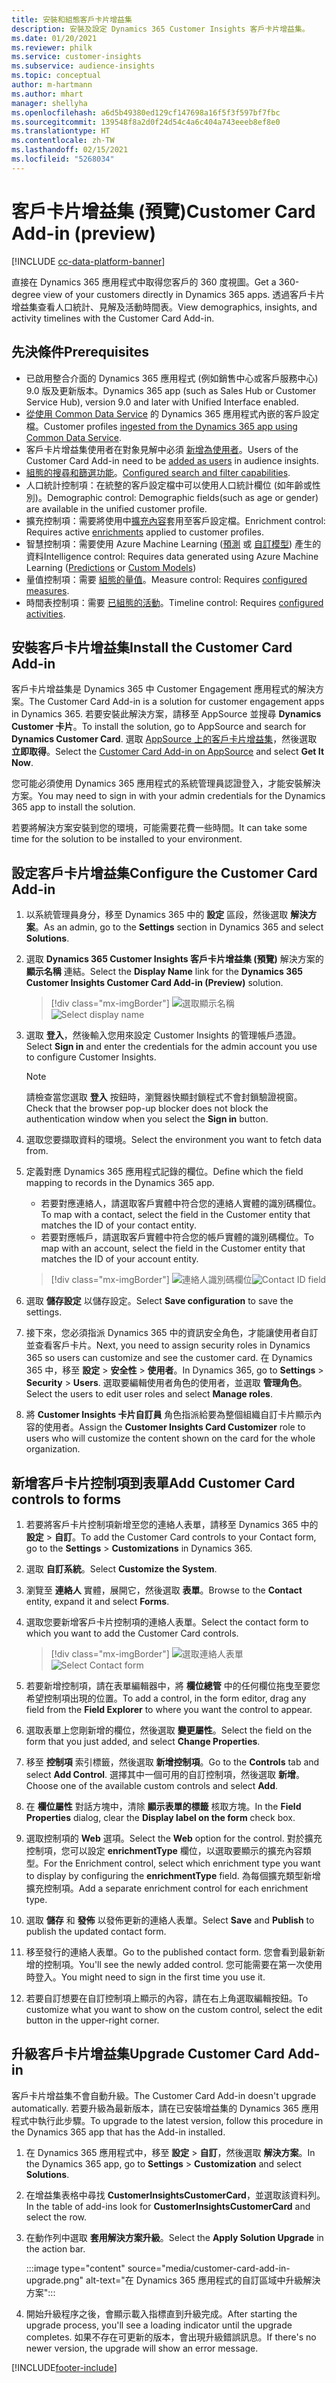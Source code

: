 ```yaml
---
title: 安裝和組態客戶卡片增益集
description: 安裝及設定 Dynamics 365 Customer Insights 客戶卡片增益集。
ms.date: 01/20/2021
ms.reviewer: philk
ms.service: customer-insights
ms.subservice: audience-insights
ms.topic: conceptual
author: m-hartmann
ms.author: mhart
manager: shellyha
ms.openlocfilehash: a6d5b49380ed129cf147698a16f5f3f597bf7fbc
ms.sourcegitcommit: 139548f8a2d0f24d54c4a6c404a743eeeb8ef8e0
ms.translationtype: HT
ms.contentlocale: zh-TW
ms.lasthandoff: 02/15/2021
ms.locfileid: "5268034"
---
```

# <a name="customer-card-add-in-preview"></a><span data-ttu-id="7c702-103">客戶卡片增益集 (預覽)</span><span class="sxs-lookup"><span data-stu-id="7c702-103">Customer Card Add-in (preview)</span></span>

[!INCLUDE [cc-data-platform-banner](../includes/cc-data-platform-banner.md)]

<span data-ttu-id="7c702-104">直接在 Dynamics 365 應用程式中取得您客戶的 360 度視圖。</span><span class="sxs-lookup"><span data-stu-id="7c702-104">Get a 360-degree view of your customers directly in Dynamics 365 apps.</span></span> <span data-ttu-id="7c702-105">透過客戶卡片增益集查看人口統計、見解及活動時間表。</span><span class="sxs-lookup"><span data-stu-id="7c702-105">View demographics, insights, and activity timelines with the Customer Card Add-in.</span></span>

## <a name="prerequisites"></a><span data-ttu-id="7c702-106">先決條件</span><span class="sxs-lookup"><span data-stu-id="7c702-106">Prerequisites</span></span>

- <span data-ttu-id="7c702-107">已啟用整合介面的 Dynamics 365 應用程式 (例如銷售中心或客戶服務中心) 9.0 版及更新版本。</span><span class="sxs-lookup"><span data-stu-id="7c702-107">Dynamics 365 app (such as Sales Hub or Customer Service Hub), version 9.0 and later with Unified Interface enabled.</span></span>
- <span data-ttu-id="7c702-108">[從使用 Common Data Service](connect-power-query.md) 的 Dynamics 365 應用程式內嵌的客戶設定檔。</span><span class="sxs-lookup"><span data-stu-id="7c702-108">Customer profiles [ingested from the Dynamics 365 app using Common Data Service](connect-power-query.md).</span></span>
- <span data-ttu-id="7c702-109">客戶卡片增益集使用者在對象見解中必須 [新增為使用者](permissions.md)。</span><span class="sxs-lookup"><span data-stu-id="7c702-109">Users of the Customer Card Add-in need to be [added as users](permissions.md) in audience insights.</span></span>
- <span data-ttu-id="7c702-110">[組態的搜尋和篩選功能](search-filter-index.md)。</span><span class="sxs-lookup"><span data-stu-id="7c702-110">[Configured search and filter capabilities](search-filter-index.md).</span></span>
- <span data-ttu-id="7c702-111">人口統計控制項：在統整的客戶設定檔中可以使用人口統計欄位 (如年齡或性別)。</span><span class="sxs-lookup"><span data-stu-id="7c702-111">Demographic control: Demographic fields(such as age or gender) are available in the unified customer profile.</span></span>
- <span data-ttu-id="7c702-112">擴充控制項：需要將使用中[擴充內容](enrichment-hub.md)套用至客戶設定檔。</span><span class="sxs-lookup"><span data-stu-id="7c702-112">Enrichment control: Requires active [enrichments](enrichment-hub.md) applied to customer profiles.</span></span>
- <span data-ttu-id="7c702-113">智慧控制項：需要使用 Azure Machine Learning ([預測](predictions.md) 或 [自訂模型](custom-models.md)) 產生的資料</span><span class="sxs-lookup"><span data-stu-id="7c702-113">Intelligence control: Requires data generated using Azure Machine Learning ([Predictions](predictions.md) or [Custom Models](custom-models.md))</span></span>
- <span data-ttu-id="7c702-114">量值控制項：需要 [組態的量值](measures.md)。</span><span class="sxs-lookup"><span data-stu-id="7c702-114">Measure control: Requires [configured measures](measures.md).</span></span>
- <span data-ttu-id="7c702-115">時間表控制項：需要 [已組態的活動](activities.md)。</span><span class="sxs-lookup"><span data-stu-id="7c702-115">Timeline control: Requires [configured activities](activities.md).</span></span>

## <a name="install-the-customer-card-add-in"></a><span data-ttu-id="7c702-116">安裝客戶卡片增益集</span><span class="sxs-lookup"><span data-stu-id="7c702-116">Install the Customer Card Add-in</span></span>

<span data-ttu-id="7c702-117">客戶卡片增益集是 Dynamics 365 中 Customer Engagement 應用程式的解決方案。</span><span class="sxs-lookup"><span data-stu-id="7c702-117">The Customer Card Add-in is a solution for customer engagement apps in Dynamics 365.</span></span> <span data-ttu-id="7c702-118">若要安裝此解決方案，請移至 AppSource 並搜尋 **Dynamics Customer 卡片**。</span><span class="sxs-lookup"><span data-stu-id="7c702-118">To install the solution, go to AppSource and search for **Dynamics Customer Card**.</span></span> <span data-ttu-id="7c702-119">選取 [AppSource 上的客戶卡片增益集](https://appsource.microsoft.com/product/dynamics-365/mscrm.dynamics_365_customer_insights_customer_card_addin?tab=Overview)，然後選取 **立即取得**。</span><span class="sxs-lookup"><span data-stu-id="7c702-119">Select the [Customer Card Add-in on AppSource](https://appsource.microsoft.com/product/dynamics-365/mscrm.dynamics_365_customer_insights_customer_card_addin?tab=Overview) and select **Get It Now**.</span></span>

<span data-ttu-id="7c702-120">您可能必須使用 Dynamics 365 應用程式的系統管理員認證登入，才能安裝解決方案。</span><span class="sxs-lookup"><span data-stu-id="7c702-120">You may need to sign in with your admin credentials for the Dynamics 365 app to install the solution.</span></span>

<span data-ttu-id="7c702-121">若要將解決方案安裝到您的環境，可能需要花費一些時間。</span><span class="sxs-lookup"><span data-stu-id="7c702-121">It can take some time for the solution to be installed to your environment.</span></span>

## <a name="configure-the-customer-card-add-in"></a><span data-ttu-id="7c702-122">設定客戶卡片增益集</span><span class="sxs-lookup"><span data-stu-id="7c702-122">Configure the Customer Card Add-in</span></span>

1. <span data-ttu-id="7c702-123">以系統管理員身分，移至 Dynamics 365 中的 **設定** 區段，然後選取 **解決方案**。</span><span class="sxs-lookup"><span data-stu-id="7c702-123">As an admin, go to the **Settings** section in Dynamics 365 and select **Solutions**.</span></span>

1. <span data-ttu-id="7c702-124">選取 **Dynamics 365 Customer Insights 客戶卡片增益集 (預覽)** 解決方案的 **顯示名稱** 連結。</span><span class="sxs-lookup"><span data-stu-id="7c702-124">Select the **Display Name** link for the **Dynamics 365 Customer Insights Customer Card Add-in (Preview)** solution.</span></span>

   > [!div class="mx-imgBorder"]
   > <span data-ttu-id="7c702-125">![選取顯示名稱](media/select-display-name.png "選取顯示名稱")</span><span class="sxs-lookup"><span data-stu-id="7c702-125">![Select display name](media/select-display-name.png "Select display name")</span></span>

1. <span data-ttu-id="7c702-126">選取 **登入**，然後輸入您用來設定 Customer Insights 的管理帳戶憑證。</span><span class="sxs-lookup"><span data-stu-id="7c702-126">Select **Sign in** and enter the credentials for the admin account you use to configure Customer Insights.</span></span>

   > [!NOTE]
   > <span data-ttu-id="7c702-127">請檢查當您選取 **登入** 按鈕時，瀏覽器快顯封鎖程式不會封鎖驗證視窗。</span><span class="sxs-lookup"><span data-stu-id="7c702-127">Check that the browser pop-up blocker does not block the authentication window when you select the **Sign in** button.</span></span>

1. <span data-ttu-id="7c702-128">選取您要擷取資料的環境。</span><span class="sxs-lookup"><span data-stu-id="7c702-128">Select the environment you want to fetch data from.</span></span>

1. <span data-ttu-id="7c702-129">定義對應 Dynamics 365 應用程式記錄的欄位。</span><span class="sxs-lookup"><span data-stu-id="7c702-129">Define which the field mapping to records in the Dynamics 365 app.</span></span>
   - <span data-ttu-id="7c702-130">若要對應連絡人，請選取客戶實體中符合您的連絡人實體的識別碼欄位。</span><span class="sxs-lookup"><span data-stu-id="7c702-130">To map with a contact, select the field in the Customer entity that matches the ID of your contact entity.</span></span>
   - <span data-ttu-id="7c702-131">若要對應帳戶，請選取客戶實體中符合您的帳戶實體的識別碼欄位。</span><span class="sxs-lookup"><span data-stu-id="7c702-131">To map with an account, select the field in the Customer entity that matches the ID of your account entity.</span></span>

   > [!div class="mx-imgBorder"]
   > <span data-ttu-id="7c702-132">![連絡人識別碼欄位](media/contact-id-field.png "連絡人識別碼欄位")</span><span class="sxs-lookup"><span data-stu-id="7c702-132">![Contact ID field](media/contact-id-field.png "Contact ID field")</span></span>

1. <span data-ttu-id="7c702-133">選取 **儲存設定** 以儲存設定。</span><span class="sxs-lookup"><span data-stu-id="7c702-133">Select **Save configuration** to save the settings.</span></span>

1. <span data-ttu-id="7c702-134">接下來，您必須指派 Dynamics 365 中的資訊安全角色，才能讓使用者自訂並查看客戶卡片。</span><span class="sxs-lookup"><span data-stu-id="7c702-134">Next, you need to assign security roles in Dynamics 365 so users can customize and see the customer card.</span></span> <span data-ttu-id="7c702-135">在 Dynamics 365 中，移至 **設定** > **安全性** > **使用者**。</span><span class="sxs-lookup"><span data-stu-id="7c702-135">In Dynamics 365, go to **Settings** > **Security** > **Users**.</span></span> <span data-ttu-id="7c702-136">選取要編輯使用者角色的使用者，並選取 **管理角色**。</span><span class="sxs-lookup"><span data-stu-id="7c702-136">Select the users to edit user roles and select **Manage roles**.</span></span>

1. <span data-ttu-id="7c702-137">將 **Customer Insights 卡片自訂員** 角色指派給要為整個組織自訂卡片顯示內容的使用者。</span><span class="sxs-lookup"><span data-stu-id="7c702-137">Assign the **Customer Insights Card Customizer** role to users who will customize the content shown on the card for the whole organization.</span></span>

## <a name="add-customer-card-controls-to-forms"></a><span data-ttu-id="7c702-138">新增客戶卡片控制項到表單</span><span class="sxs-lookup"><span data-stu-id="7c702-138">Add Customer Card controls to forms</span></span>
  
1. <span data-ttu-id="7c702-139">若要將客戶卡片控制項新增至您的連絡人表單，請移至 Dynamics 365 中的 **設定** > **自訂**。</span><span class="sxs-lookup"><span data-stu-id="7c702-139">To add the Customer Card controls to your Contact form, go to the **Settings** > **Customizations** in Dynamics 365.</span></span>

1. <span data-ttu-id="7c702-140">選取 **自訂系統**。</span><span class="sxs-lookup"><span data-stu-id="7c702-140">Select **Customize the System**.</span></span>

1. <span data-ttu-id="7c702-141">瀏覽至 **連絡人** 實體，展開它，然後選取 **表單**。</span><span class="sxs-lookup"><span data-stu-id="7c702-141">Browse to the **Contact** entity, expand it and select **Forms**.</span></span>

1. <span data-ttu-id="7c702-142">選取您要新增客戶卡片控制項的連絡人表單。</span><span class="sxs-lookup"><span data-stu-id="7c702-142">Select the contact form to which you want to add the Customer Card controls.</span></span>

    > [!div class="mx-imgBorder"]
    > <span data-ttu-id="7c702-143">![選取連絡人表單](media/contact-active-forms.png "選取連絡人表單")</span><span class="sxs-lookup"><span data-stu-id="7c702-143">![Select Contact form](media/contact-active-forms.png "Select Contact form")</span></span>

1. <span data-ttu-id="7c702-144">若要新增控制項，請在表單編輯器中，將 **欄位總管** 中的任何欄位拖曳至要您希望控制項出現的位置。</span><span class="sxs-lookup"><span data-stu-id="7c702-144">To add a control, in the form editor, drag any field from the **Field Explorer** to where you want the control to appear.</span></span>

1. <span data-ttu-id="7c702-145">選取表單上您剛新增的欄位，然後選取 **變更屬性**。</span><span class="sxs-lookup"><span data-stu-id="7c702-145">Select the field on the form that you just added, and select **Change Properties**.</span></span>

1. <span data-ttu-id="7c702-146">移至 **控制項** 索引標籤，然後選取 **新增控制項**。</span><span class="sxs-lookup"><span data-stu-id="7c702-146">Go to the **Controls** tab and select **Add Control**.</span></span> <span data-ttu-id="7c702-147">選擇其中一個可用的自訂控制項，然後選取 **新增**。</span><span class="sxs-lookup"><span data-stu-id="7c702-147">Choose one of the available custom controls and select **Add**.</span></span>

1. <span data-ttu-id="7c702-148">在 **欄位屬性** 對話方塊中，清除 **顯示表單的標籤** 核取方塊。</span><span class="sxs-lookup"><span data-stu-id="7c702-148">In the **Field Properties** dialog, clear the **Display label on the form** check box.</span></span>

1. <span data-ttu-id="7c702-149">選取控制項的 **Web** 選項。</span><span class="sxs-lookup"><span data-stu-id="7c702-149">Select the **Web** option for the control.</span></span> <span data-ttu-id="7c702-150">對於擴充控制項，您可以設定 **enrichmentType** 欄位，以選取要顯示的擴充內容類型。</span><span class="sxs-lookup"><span data-stu-id="7c702-150">For the Enrichment control, select which enrichment type you want to display by configuring the **enrichmentType** field.</span></span> <span data-ttu-id="7c702-151">為每個擴充類型新增擴充控制項。</span><span class="sxs-lookup"><span data-stu-id="7c702-151">Add a separate enrichment control for each enrichment type.</span></span>

1. <span data-ttu-id="7c702-152">選取 **儲存** 和 **發佈** 以發佈更新的連絡人表單。</span><span class="sxs-lookup"><span data-stu-id="7c702-152">Select **Save** and **Publish** to publish the updated contact form.</span></span>

1. <span data-ttu-id="7c702-153">移至發行的連絡人表單。</span><span class="sxs-lookup"><span data-stu-id="7c702-153">Go to the published contact form.</span></span> <span data-ttu-id="7c702-154">您會看到最新新增的控制項。</span><span class="sxs-lookup"><span data-stu-id="7c702-154">You'll see the newly added control.</span></span> <span data-ttu-id="7c702-155">您可能需要在第一次使用時登入。</span><span class="sxs-lookup"><span data-stu-id="7c702-155">You might need to sign in the first time you use it.</span></span>

1. <span data-ttu-id="7c702-156">若要自訂想要在自訂控制項上顯示的內容，請在右上角選取編輯按鈕。</span><span class="sxs-lookup"><span data-stu-id="7c702-156">To customize what you want to show on the custom control, select the edit button in the upper-right corner.</span></span>

## <a name="upgrade-customer-card-add-in"></a><span data-ttu-id="7c702-157">升級客戶卡片增益集</span><span class="sxs-lookup"><span data-stu-id="7c702-157">Upgrade Customer Card Add-in</span></span>
<span data-ttu-id="7c702-158">客戶卡片增益集不會自動升級。</span><span class="sxs-lookup"><span data-stu-id="7c702-158">The Customer Card Add-in doesn't upgrade automatically.</span></span> <span data-ttu-id="7c702-159">若要升級為最新版本，請在已安裝增益集的 Dynamics 365 應用程式中執行此步驟。</span><span class="sxs-lookup"><span data-stu-id="7c702-159">To upgrade to the latest version, follow this procedure in the Dynamics 365 app that has the Add-in installed.</span></span>

1. <span data-ttu-id="7c702-160">在 Dynamics 365 應用程式中，移至 **設定** > **自訂**，然後選取 **解決方案**。</span><span class="sxs-lookup"><span data-stu-id="7c702-160">In the Dynamics 365 app, go to **Settings** > **Customization** and select **Solutions**.</span></span>

1. <span data-ttu-id="7c702-161">在增益集表格中尋找 **CustomerInsightsCustomerCard**，並選取該資料列。</span><span class="sxs-lookup"><span data-stu-id="7c702-161">In the table of add-ins look for **CustomerInsightsCustomerCard** and select the row.</span></span>

1. <span data-ttu-id="7c702-162">在動作列中選取 **套用解決方案升級**。</span><span class="sxs-lookup"><span data-stu-id="7c702-162">Select the **Apply Solution Upgrade** in the action bar.</span></span>

   :::image type="content" source="media/customer-card-add-in-upgrade.png" alt-text="在 Dynamics 365 應用程式的自訂區域中升級解決方案":::

1. <span data-ttu-id="7c702-164">開始升級程序之後，會顯示載入指標直到升級完成。</span><span class="sxs-lookup"><span data-stu-id="7c702-164">After starting the upgrade process, you'll see a loading indicator until the upgrade completes.</span></span> <span data-ttu-id="7c702-165">如果不存在可更新的版本，會出現升級錯誤訊息。</span><span class="sxs-lookup"><span data-stu-id="7c702-165">If there's no newer version, the upgrade will show an error message.</span></span>


[!INCLUDE[footer-include](../includes/footer-banner.md)]